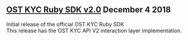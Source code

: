 [OST KYC Ruby SDK v2.0](https://github.com/OpenSTFoundation/ost-kyc-sdk-ruby) December 4 2018
---

Initial release of the official OST KYC Ruby SDK<br />
This release has the OST KYC API V2 interaction layer implementation.